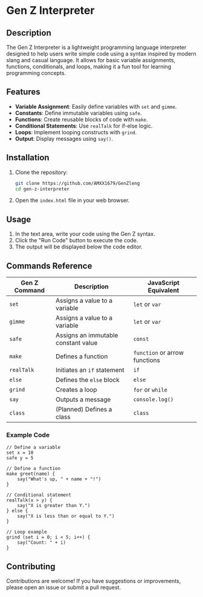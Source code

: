 
# Gen Z Interpreter

## Description

The Gen Z Interpreter is a lightweight programming language interpreter designed to help users write simple code using a syntax inspired by modern slang and casual language. It allows for basic variable assignments, functions, conditionals, and loops, making it a fun tool for learning programming concepts.

## Features

- **Variable Assignment**: Easily define variables with `set` and `gimme`.
- **Constants**: Define immutable variables using `safe`.
- **Functions**: Create reusable blocks of code with `make`.
- **Conditional Statements**: Use `realTalk` for if-else logic.
- **Loops**: Implement looping constructs with `grind`.
- **Output**: Display messages using `say()`.

## Installation

1. Clone the repository:
   ```bash
   git clone https://github.com/AMXX1679/GenZleng
   cd gen-z-interpreter
   ```

2. Open the `index.html` file in your web browser.

## Usage

1. In the text area, write your code using the Gen Z syntax.
2. Click the "Run Code" button to execute the code.
3. The output will be displayed below the code editor.

## Commands Reference

| **Gen Z Command** | **Description**                      | **JavaScript Equivalent**      |
|-------------------|--------------------------------------|---------------------------------|
| `set`             | Assigns a value to a variable        | `let` or `var`                  |
| `gimme`           | Assigns a value to a variable        | `let` or `var`                  |
| `safe`            | Assigns an immutable constant value  | `const`                         |
| `make`            | Defines a function                    | `function` or arrow functions   |
| `realTalk`        | Initiates an `if` statement           | `if`                            |
| `else`            | Defines the `else` block              | `else`                          |
| `grind`           | Creates a loop                        | `for` or `while`                |
| `say`             | Outputs a message                     | `console.log()`                 |
| `class`           | (Planned) Defines a class             | `class`                         |



### Example Code

```plaintext
// Define a variable
set x = 10
safe y = 5

// Define a function
make greet(name) {
    say("What's up, " + name + "!")
}

// Conditional statement
realTalk(x > y) {
    say("X is greater than Y.")
} else {
    say("X is less than or equal to Y.")
}

// Loop example
grind (set i = 0; i < 5; i++) {
    say("Count: " + i)
}
```

## Contributing

Contributions are welcome! If you have suggestions or improvements, please open an issue or submit a pull request.
